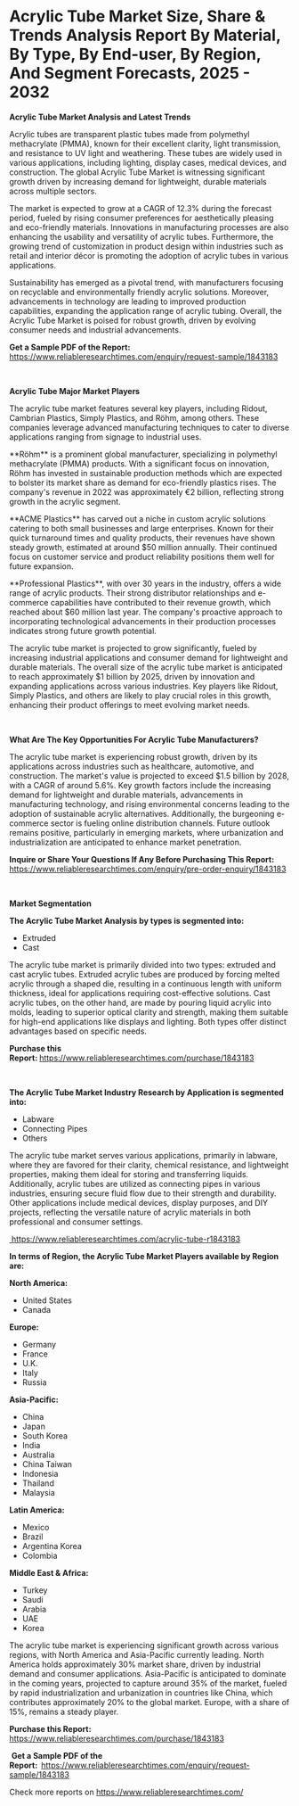 <p><h1>Acrylic Tube Market Size, Share & Trends Analysis Report By Material, By Type, By End-user, By Region, And Segment Forecasts, 2025 - 2032</h1></p><p><strong>Acrylic Tube Market Analysis and Latest Trends</strong></p>
<p><p>Acrylic tubes are transparent plastic tubes made from polymethyl methacrylate (PMMA), known for their excellent clarity, light transmission, and resistance to UV light and weathering. These tubes are widely used in various applications, including lighting, display cases, medical devices, and construction. The global Acrylic Tube Market is witnessing significant growth driven by increasing demand for lightweight, durable materials across multiple sectors.</p><p>The market is expected to grow at a CAGR of 12.3% during the forecast period, fueled by rising consumer preferences for aesthetically pleasing and eco-friendly materials. Innovations in manufacturing processes are also enhancing the usability and versatility of acrylic tubes. Furthermore, the growing trend of customization in product design within industries such as retail and interior décor is promoting the adoption of acrylic tubes in various applications.</p><p>Sustainability has emerged as a pivotal trend, with manufacturers focusing on recyclable and environmentally friendly acrylic solutions. Moreover, advancements in technology are leading to improved production capabilities, expanding the application range of acrylic tubing. Overall, the Acrylic Tube Market is poised for robust growth, driven by evolving consumer needs and industrial advancements.</p></p>
<p><strong>Get a Sample PDF of the Report:&nbsp;</strong> <a href="https://www.reliableresearchtimes.com/enquiry/request-sample/1843183?utm_campaign=2629&utm_medium=2&utm_source=Github&utm_content=ia&utm_term=02042025&utm_id=acrylic-tube">https://www.reliableresearchtimes.com/enquiry/request-sample/1843183</a></p>
<p>&nbsp;</p>
<p><strong>Acrylic Tube Major Market Players</strong></p>
<p><p>The acrylic tube market features several key players, including Ridout, Cambrian Plastics, Simply Plastics, and Röhm, among others. These companies leverage advanced manufacturing techniques to cater to diverse applications ranging from signage to industrial uses.</p><p>**Röhm** is a prominent global manufacturer, specializing in polymethyl methacrylate (PMMA) products. With a significant focus on innovation, Röhm has invested in sustainable production methods which are expected to bolster its market share as demand for eco-friendly plastics rises. The company's revenue in 2022 was approximately €2 billion, reflecting strong growth in the acrylic segment.</p><p>**ACME Plastics** has carved out a niche in custom acrylic solutions catering to both small businesses and large enterprises. Known for their quick turnaround times and quality products, their revenues have shown steady growth, estimated at around $50 million annually. Their continued focus on customer service and product reliability positions them well for future expansion.</p><p>**Professional Plastics**, with over 30 years in the industry, offers a wide range of acrylic products. Their strong distributor relationships and e-commerce capabilities have contributed to their revenue growth, which reached about $60 million last year. The company's proactive approach to incorporating technological advancements in their production processes indicates strong future growth potential.</p><p>The acrylic tube market is projected to grow significantly, fueled by increasing industrial applications and consumer demand for lightweight and durable materials. The overall size of the acrylic tube market is anticipated to reach approximately $1 billion by 2025, driven by innovation and expanding applications across various industries. Key players like Ridout, Simply Plastics, and others are likely to play crucial roles in this growth, enhancing their product offerings to meet evolving market needs.</p></p>
<p>&nbsp;</p>
<p><strong>What Are The Key Opportunities For Acrylic Tube Manufacturers?</strong></p>
<p><p>The acrylic tube market is experiencing robust growth, driven by its applications across industries such as healthcare, automotive, and construction. The market's value is projected to exceed $1.5 billion by 2028, with a CAGR of around 5.6%. Key growth factors include the increasing demand for lightweight and durable materials, advancements in manufacturing technology, and rising environmental concerns leading to the adoption of sustainable acrylic alternatives. Additionally, the burgeoning e-commerce sector is fueling online distribution channels. Future outlook remains positive, particularly in emerging markets, where urbanization and industrialization are anticipated to enhance market penetration.</p></p>
<p><strong>Inquire or Share Your Questions If Any Before Purchasing This Report:</strong> <a href="https://www.reliableresearchtimes.com/enquiry/pre-order-enquiry/1843183?utm_campaign=2629&utm_medium=2&utm_source=Github&utm_content=ia&utm_term=02042025&utm_id=acrylic-tube">https://www.reliableresearchtimes.com/enquiry/pre-order-enquiry/1843183</a></p>
<p>&nbsp;</p>
<p><strong>Market Segmentation</strong></p>
<p><strong>The Acrylic Tube Market Analysis by types is segmented into:</strong></p>
<p><ul><li>Extruded</li><li>Cast</li></ul></p>
<p><p>The acrylic tube market is primarily divided into two types: extruded and cast acrylic tubes. Extruded acrylic tubes are produced by forcing melted acrylic through a shaped die, resulting in a continuous length with uniform thickness, ideal for applications requiring cost-effective solutions. Cast acrylic tubes, on the other hand, are made by pouring liquid acrylic into molds, leading to superior optical clarity and strength, making them suitable for high-end applications like displays and lighting. Both types offer distinct advantages based on specific needs.</p></p>
<p><strong>Purchase this Report:&nbsp;</strong><a href="https://www.reliableresearchtimes.com/purchase/1843183?utm_campaign=2629&utm_medium=2&utm_source=Github&utm_content=ia&utm_term=02042025&utm_id=acrylic-tube">https://www.reliableresearchtimes.com/purchase/1843183</a></p>
<p>&nbsp;</p>
<p><strong>The Acrylic Tube Market Industry Research by Application is segmented into:</strong></p>
<p><ul><li>Labware</li><li>Connecting Pipes</li><li>Others</li></ul></p>
<p><p>The acrylic tube market serves various applications, primarily in labware, where they are favored for their clarity, chemical resistance, and lightweight properties, making them ideal for storing and transferring liquids. Additionally, acrylic tubes are utilized as connecting pipes in various industries, ensuring secure fluid flow due to their strength and durability. Other applications include medical devices, display purposes, and DIY projects, reflecting the versatile nature of acrylic materials in both professional and consumer settings.</p></p>
<p><a href="https://www.reliableresearchtimes.com/acrylic-tube-r1843183?utm_campaign=2629&utm_medium=2&utm_source=Github&utm_content=ia&utm_term=02042025&utm_id=acrylic-tube">&nbsp;https://www.reliableresearchtimes.com/acrylic-tube-r1843183</a></p>
<p><strong>In terms of Region, the Acrylic Tube Market Players available by Region are:</strong></p>
<p>
    <p> <strong> North America: </strong>
        <ul>
            <li>United States</li>
            <li>Canada</li>
        </ul>
        </p> 
    <p> <strong> Europe: </strong>
        <ul>
            <li>Germany</li>
            <li>France</li>
            <li>U.K.</li>
            <li>Italy</li>
            <li>Russia</li>
        </ul>
        </p> 
    <p> <strong> Asia-Pacific: </strong>
        <ul>
            <li>China</li>
            <li>Japan</li>
            <li>South Korea</li>
            <li>India</li>
            <li>Australia</li>
            <li>China Taiwan</li>
            <li>Indonesia</li>
            <li>Thailand</li>
            <li>Malaysia</li>
        </ul>
        </p> 
    <p> <strong> Latin America: </strong>
        <ul>
            <li>Mexico</li>
            <li>Brazil</li>
            <li>Argentina Korea</li>
            <li>Colombia</li>
        </ul>
        </p> 
    <p> <strong> Middle East & Africa: </strong>
        <ul>
            <li>Turkey</li>
            <li>Saudi</li>
            <li>Arabia</li>
            <li>UAE</li>
            <li>Korea</li>
        </ul>
    </p>
    </p>
<p><p>The acrylic tube market is experiencing significant growth across various regions, with North America and Asia-Pacific currently leading. North America holds approximately 30% market share, driven by industrial demand and consumer applications. Asia-Pacific is anticipated to dominate in the coming years, projected to capture around 35% of the market, fueled by rapid industrialization and urbanization in countries like China, which contributes approximately 20% to the global market. Europe, with a share of 15%, remains a steady player.</p></p>
<p><strong>Purchase this Report: </strong><a href="https://www.reliableresearchtimes.com/purchase/1843183?utm_campaign=2629&utm_medium=2&utm_source=Github&utm_content=ia&utm_term=02042025&utm_id=acrylic-tube">https://www.reliableresearchtimes.com/purchase/1843183</a></p>
<p>&nbsp;<strong>Get a Sample PDF of the Report:&nbsp;&nbsp;</strong><a href="https://www.reliableresearchtimes.com/enquiry/request-sample/1843183?utm_campaign=2629&utm_medium=2&utm_source=Github&utm_content=ia&utm_term=02042025&utm_id=acrylic-tube">https://www.reliableresearchtimes.com/enquiry/request-sample/1843183</a></p>
<p><strong></strong></p>
<p>Check more reports on <a href="https://www.reliableresearchtimes.com/?utm_campaign=2629&utm_medium=2&utm_source=Github&utm_content=ia&utm_term=02042025&utm_id=acrylic-tube">https://www.reliableresearchtimes.com/</a></p>